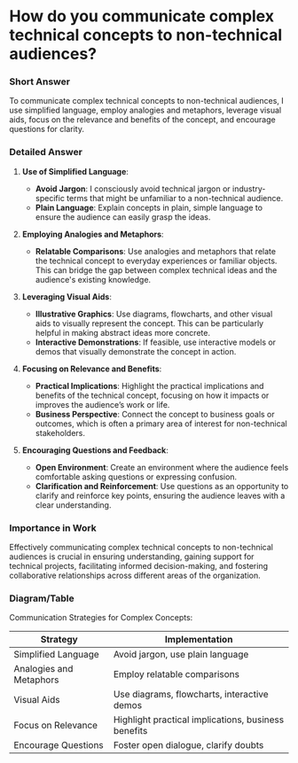 # How do you communicate complex technical concepts to non-technical audiences?

### Short Answer
To communicate complex technical concepts to non-technical audiences, I use simplified language, employ analogies and metaphors, leverage visual aids, focus on the relevance and benefits of the concept, and encourage questions for clarity.

### Detailed Answer
1. **Use of Simplified Language**:
    - **Avoid Jargon**: I consciously avoid technical jargon or industry-specific terms that might be unfamiliar to a non-technical audience.
    - **Plain Language**: Explain concepts in plain, simple language to ensure the audience can easily grasp the ideas.

2. **Employing Analogies and Metaphors**:
    - **Relatable Comparisons**: Use analogies and metaphors that relate the technical concept to everyday experiences or familiar objects. This can bridge the gap between complex technical ideas and the audience's existing knowledge.

3. **Leveraging Visual Aids**:
    - **Illustrative Graphics**: Use diagrams, flowcharts, and other visual aids to visually represent the concept. This can be particularly helpful in making abstract ideas more concrete.
    - **Interactive Demonstrations**: If feasible, use interactive models or demos that visually demonstrate the concept in action.

4. **Focusing on Relevance and Benefits**:
    - **Practical Implications**: Highlight the practical implications and benefits of the technical concept, focusing on how it impacts or improves the audience’s work or life.
    - **Business Perspective**: Connect the concept to business goals or outcomes, which is often a primary area of interest for non-technical stakeholders.

5. **Encouraging Questions and Feedback**:
    - **Open Environment**: Create an environment where the audience feels comfortable asking questions or expressing confusion.
    - **Clarification and Reinforcement**: Use questions as an opportunity to clarify and reinforce key points, ensuring the audience leaves with a clear understanding.

### Importance in Work
Effectively communicating complex technical concepts to non-technical audiences is crucial in ensuring understanding, gaining support for technical projects, facilitating informed decision-making, and fostering collaborative relationships across different areas of the organization.

### Diagram/Table
Communication Strategies for Complex Concepts:

| Strategy                 | Implementation                                  |
|--------------------------|-------------------------------------------------|
| Simplified Language      | Avoid jargon, use plain language                |
| Analogies and Metaphors  | Employ relatable comparisons                    |
| Visual Aids              | Use diagrams, flowcharts, interactive demos     |
| Focus on Relevance       | Highlight practical implications, business benefits |
| Encourage Questions      | Foster open dialogue, clarify doubts            |